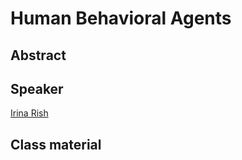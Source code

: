 # Human Behavioral Agents

## Abstract

## Speaker

[Irina Rish](irina-rish.md)

## Class material


